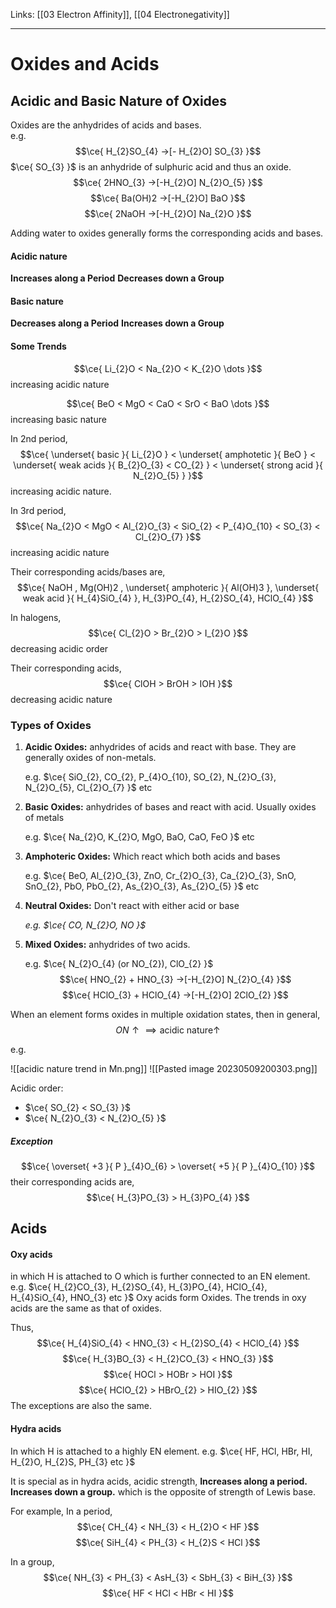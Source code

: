 Links: [[03 Electron Affinity]], [[04 Electronegativity]]
___
# Oxides and Acids
## Acidic and Basic Nature of Oxides
Oxides are the anhydrides of acids and bases.  
e.g.
$$\ce{ H_{2}SO_{4} ->[- H_{2}O] SO_{3} }$$
$\ce{ SO_{3} }$ is an anhydride of sulphuric acid and thus an oxide. 
$$\ce{ 2HNO_{3} ->[-H_{2}O] N_{2}O_{5} }$$
$$\ce{ Ba(OH)2 ->[-H_{2}O] BaO }$$
$$\ce{ 2NaOH ->[-H_{2}O] Na_{2}O }$$

Adding water to oxides generally forms the corresponding acids and bases. 

#### Acidic nature
**Increases along a Period**
**Decreases down a Group**

#### Basic nature
**Decreases along a Period**
**Increases down a Group**

#### Some Trends
$$\ce{ Li_{2}O < Na_{2}O < K_{2}O \dots }$$
increasing acidic nature

$$\ce{ BeO < MgO < CaO < SrO < BaO \dots }$$
increasing basic nature

In 2nd period,
$$\ce{ \underset{ basic }{ Li_{2}O } < \underset{ amphotetic }{ BeO } < \underset{ weak acids }{ B_{2}O_{3} < CO_{2} } < \underset{ strong acid }{ N_{2}O_{5} } }$$
increasing acidic nature.

In 3rd period,
$$\ce{ Na_{2}O < MgO < Al_{2}O_{3} < SiO_{2} < P_{4}O_{10} < SO_{3} < Cl_{2}O_{7} }$$
increasing acidic nature

Their corresponding acids/bases are,
$$\ce{ NaOH , Mg(OH)2 , \underset{ amphoteric }{ Al(OH)3 }, \underset{ weak acid }{ H_{4}SiO_{4} }, H_{3}PO_{4}, H_{2}SO_{4}, HClO_{4}  }$$

In halogens,
$$\ce{ Cl_{2}O > Br_{2}O > I_{2}O }$$
decreasing acidic order

Their corresponding acids,
$$\ce{ ClOH > BrOH > IOH }$$
decreasing acidic nature

### Types of Oxides
1. **Acidic Oxides:** anhydrides of acids and react with base. They are generally oxides of non-metals. 
	
	e.g. $\ce{ SiO_{2}, CO_{2}, P_{4}O_{10}, SO_{2}, N_{2}O_{3}, N_{2}O_{5}, Cl_{2}O_{7} }$ etc

2. **Basic Oxides:** anhydrides of bases and react with acid. Usually oxides of metals
	
	e.g. $\ce{ Na_{2}O, K_{2}O, MgO, BaO, CaO, FeO }$ etc

3. **Amphoteric Oxides:** Which react which both acids and bases
	
	e.g. $\ce{ BeO, Al_{2}O_{3}, ZnO, Cr_{2}O_{3}, Ca_{2}O_{3}, SnO, SnO_{2}, PbO, PbO_{2}, As_{2}O_{3}, As_{2}O_{5} }$ etc

4. **Neutral Oxides:** Don't react with either acid or base
	
	*e.g. $\ce{ CO, N_{2}O, NO }$*

5. **Mixed Oxides:** anhydrides of two acids.
	
	e.g. $\ce{ N_{2}O_{4} (or NO_{2}), ClO_{2} }$
	$$\ce{ HNO_{2} + HNO_{3} ->[-H_{2}O] N_{2}O_{4} }$$
	$$\ce{ HClO_{3} + HClO_{4} ->[-H_{2}O] 2ClO_{2} }$$

When an element forms oxides in multiple oxidation states, then in general,
$$ON\uparrow \implies \text{acidic nature} \uparrow$$

e.g. 

![[acidic nature trend in Mn.png]]
![[Pasted image 20230509200303.png]]

Acidic order:
- $\ce{ SO_{2} < SO_{3} }$
- $\ce{ N_{2}O_{3} < N_{2}O_{5} }$

##### Exception
$$\ce{ \overset{ +3 }{ P }_{4}O_{6} > \overset{ +5 }{ P }_{4}O_{10} }$$
their corresponding acids are,
$$\ce{ H_{3}PO_{3} > H_{3}PO_{4} }$$

## Acids
#### Oxy acids
in which H is attached to O which is further connected to an EN element. 
e.g. $\ce{ H_{2}CO_{3}, H_{2}SO_{4}, H_{3}PO_{4}, HClO_{4}, H_{4}SiO_{4}, HNO_{3} etc }$
Oxy acids form Oxides. The trends in oxy acids are the same as that of oxides. 

Thus,
$$\ce{ H_{4}SiO_{4} < HNO_{3} < H_{2}SO_{4} < HClO_{4} }$$
$$\ce{ H_{3}BO_{3} < H_{2}CO_{3} < HNO_{3} }$$
$$\ce{ HOCl > HOBr > HOI }$$
$$\ce{ HClO_{2} > HBrO_{2} > HIO_{2} }$$
The exceptions are also the same. 

#### Hydra acids
In which H is attached to a highly EN element. 
e.g. $\ce{ HF, HCl, HBr, HI, H_{2}O, H_{2}S, PH_{3} etc }$

It is special as in hydra acids, acidic strength,
**Increases along a period.**
**Increases down a group.**
which is the opposite of strength of Lewis base. 

For example,
In a period,
$$\ce{ CH_{4} < NH_{3} < H_{2}O < HF }$$
$$\ce{ SiH_{4} < PH_{3} < H_{2}S < HCl }$$

In a group,
$$\ce{ NH_{3} < PH_{3} < AsH_{3} < SbH_{3} < BiH_{3} }$$
$$\ce{ HF < HCl < HBr < HI }$$
